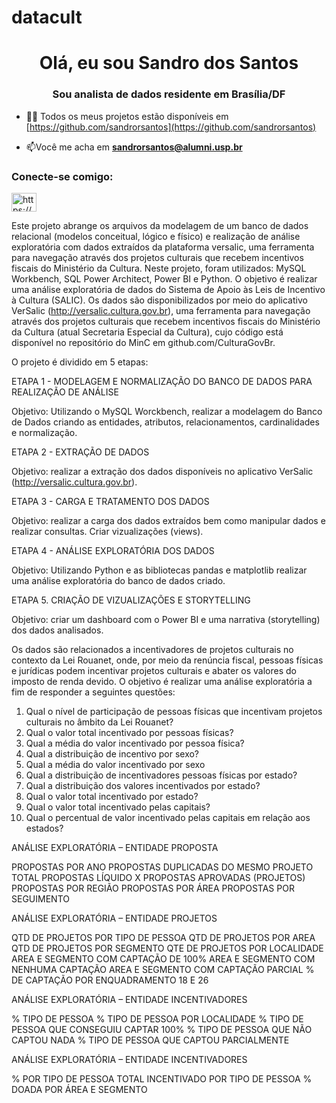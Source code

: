 # datacult
<h1 align="center">Olá, eu sou Sandro dos Santos</h1>
<h3 align="center">Sou analista de dados residente em Brasília/DF</h3>

- 👨‍💻 Todos os meus projetos estão disponíveis em [https://github.com/sandrorsantos](https://github.com/sandrorsantos)

- 📫Você me acha em **sandrorsantos@alumni.usp.br**

<h3 align="left">Conecte-se comigo:</h3>
<p align="left">
<a href="https://linkedin.com/in/https://www.linkedin.com/in/sandro-dos-santos-a453541b8/" target="blank"><img align="center" src="https://raw.githubusercontent.com/rahuldkjain/github-profile-readme-generator/master/src/images/icons/Social/linked-in- alt.svg" alt="https://www.linkedin.com/in/sandro-dos-santos-a453541b8/" height="30" width="40" /></a>
</p>

Este projeto abrange os arquivos da modelagem de um banco de dados relacional (modelos conceitual, lógico e físico) e realização de análise exploratória com dados extraídos da plataforma versalic, uma ferramenta para navegação através dos projetos culturais que recebem incentivos fiscais do Ministério da Cultura. Neste projeto, foram utilizados: MySQL Workbench, SQL Power Architect, Power BI e Python.
O objetivo é realizar uma análise exploratória de dados do Sistema de Apoio às Leis de Incentivo à Cultura (SALIC). Os dados são disponibilizados por meio do aplicativo VerSalic (http://versalic.cultura.gov.br), uma ferramenta para navegação através dos projetos culturais que recebem incentivos fiscais do Ministério da Cultura (atual Secretaria Especial da Cultura), cujo código está disponível no repositório do MinC em github.com/CulturaGovBr.

O projeto é dividido em 5 etapas:

ETAPA 1 - MODELAGEM E NORMALIZAÇÃO DO BANCO DE DADOS PARA REALIZAÇÃO DE ANÁLISE

Objetivo: Utilizando o MySQL Worckbench, realizar a modelagem do Banco de Dados criando as entidades, atributos, relacionamentos, cardinalidades e normalização.

ETAPA 2 - EXTRAÇÃO DE DADOS

Objetivo: realizar a extração dos dados disponíveis no aplicativo VerSalic (http://versalic.cultura.gov.br).

ETAPA 3 - CARGA E TRATAMENTO DOS DADOS

Objetivo: realizar a carga dos dados extraídos bem como manipular dados e realizar consultas. Criar vizualizações (views).

ETAPA 4 - ANÁLISE EXPLORATÓRIA DOS DADOS

Objetivo: Utilizando Python e as bibliotecas pandas e matplotlib realizar uma análise exploratória do banco de dados criado.

ETAPA 5. CRIAÇÃO DE VIZUALIZAÇÕES E STORYTELLING

Objetivo: criar um dashboard com o Power BI e uma narrativa (storytelling) dos dados analisados.

Os dados são relacionados a incentivadores de projetos culturais no contexto da Lei Rouanet, onde, por meio da renúncia fiscal, pessoas físicas e jurídicas podem incentivar projetos culturais e abater os valores do imposto de renda devido. O objetivo é realizar uma análise exploratória a fim de responder a seguintes questões:

1) Qual o nível de participação de pessoas físicas que incentivam projetos culturais no âmbito da Lei Rouanet?
2) Qual o valor total incentivado por pessoas físicas?
3) Qual a média do valor incentivado por pessoa física?
4) Qual a distribuição de incentivo por sexo?
5) Qual a média do valor incentivado por sexo
6) Qual a distribuição de incentivadores pessoas físicas por estado?
7) Qual a distribuição dos valores incentivados por estado?
8) Qual o valor total incentivado por estado?
9) Qual o valor total incentivado pelas capitais?
10) Qual o percentual de valor incentivado pelas capitais em relação aos estados?
 
ANÁLISE EXPLORATÓRIA – ENTIDADE PROPOSTA

PROPOSTAS POR ANO
PROPOSTAS DUPLICADAS DO MESMO PROJETO
TOTAL PROPOSTAS LÍQUIDO X PROPOSTAS APROVADAS (PROJETOS)
PROPOSTAS POR REGIÃO
PROPOSTAS POR ÁREA
PROPOSTAS POR SEGUIMENTO

ANÁLISE EXPLORATÓRIA – ENTIDADE PROJETOS

QTD DE PROJETOS POR TIPO DE PESSOA
QTD DE PROJETOS POR AREA 
QTD DE PROJETOS POR SEGMENTO
QTE DE PROJETOS POR LOCALIDADE
AREA E SEGMENTO COM CAPTAÇÃO DE 100%
AREA E SEGMENTO COM NENHUMA CAPTAÇÃO
AREA E SEGMENTO COM CAPTAÇÃO PARCIAL
% DE CAPTAÇÃO POR ENQUADRAMENTO 18 E 26

ANÁLISE EXPLORATÓRIA – ENTIDADE INCENTIVADORES

% TIPO DE PESSOA
% TIPO DE PESSOA POR LOCALIDADE
% TIPO DE PESSOA QUE CONSEGUIU CAPTAR 100%
% TIPO DE PESSOA QUE NÃO CAPTOU NADA
% TIPO DE PESSOA QUE CAPTOU PARCIALMENTE

ANÁLISE EXPLORATÓRIA – ENTIDADE INCENTIVADORES

% POR TIPO DE PESSOA
TOTAL INCENTIVADO POR TIPO DE PESSOA
% DOADA POR ÁREA E SEGMENTO
